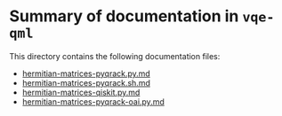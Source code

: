 # Summary of documentation in `vqe-qml`

This directory contains the following documentation files:

- [hermitian-matrices-pyqrack.py.md](hermitian-matrices-pyqrack.py.md)
- [hermitian-matrices-pyqrack.sh.md](hermitian-matrices-pyqrack.sh.md)
- [hermitian-matrices-qiskit.py.md](hermitian-matrices-qiskit.py.md)
- [hermitian-matrices-pyqrack-oai.py.md](hermitian-matrices-pyqrack-oai.py.md)

